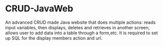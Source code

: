 # CRUD-JavaWeb
An advanced CRUD made Java website that does multiple actions: reads input variables, then displays, deletes and retrieves in another screen, allows user to add data into a table through a form,etc. It is required to set up SQL for the display members action and url.
